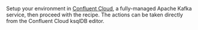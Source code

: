 Setup your environment in [Confluent Cloud](https://www.confluent.io/confluent-cloud/tryfree/), a fully-managed Apache Kafka service, then proceed with the recipe.
The actions can be taken directly from the Confluent Cloud ksqlDB editor.
